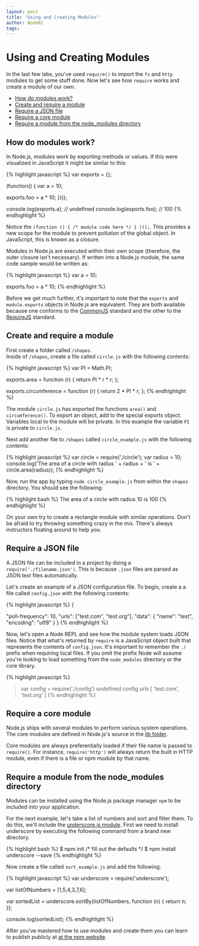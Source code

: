 ```yaml
---
layout: post
title: "Using and Creating Modules"
author: NodeKC
tags:
---
```


# Using and Creating Modules

In the last few labs, you've used `require()` to import the `fs` and `http` modules to get some stuff done. Now let's see how `require` works and create a module of our own.

* [How do modules work?](#how_do_modules_work)
* [Create and require a module](#create_and_require_a_module)
* [Require a JSON file](#require_a_json_file)
* [Require a core module](#require_a_core_module)
* [Require a module from the node_modules directory](#require_a_module_from_the_node_modules_directory)


## How do modules work?

In Node.js, modules work by exporting methods or values.  If this were visualized in JavaScript it might be similar to this:

{% highlight javascript %}
var exports = {};

(function() {
  var a = 10;

  exports.foo = a * 10;
})();

console.log(exports.a);   // undefined
console.log(exports.foo); // 100
{% endhighlight %}

Notice the `(function () { /* module code here */ } )();`. This provides a new scope for the module to prevent pollution of the global object. In JavaScript, this is known as a closure.

Modules in Node.js are executed within their own scope (therefore, the outer closure isn't necessary). If written into a Node.js module, the same code sample would be written as:

{% highlight javascript %}
var a = 10;

exports.foo = a * 10;
{% endhighlight %}

Before we get much further, it's important to note that the `exports` and `module.exports` objects in Node.js are equivalent. They are both available because one conforms to the [CommonJS](http://www.commonjs.org/) standard and the other to the [RequireJS](http://requirejs.org) standard.

## Create and require a module

First create a folder called `/shapes`.  
Inside of `/shapes`, create a file called `circle.js` with the following contents:

{% highlight javascript %}
var PI = Math.PI;

exports.area = function (r) {
  return PI * r * r;
};

exports.circumference = function (r) {
  return 2 * PI * r;
};
{% endhighlight %}

The module `circle.js` has exported the functions `area()` and `circumference()`. To export an object, add to the special exports object.  Variables local to the module will be private. In this example the variable `PI` is private to `circle.js`.

Next add another file to `/shapes` called `circle_example.js` with the following contents:

{% highlight javascript %}
var circle = require('./circle');
var radius = 10;
console.log('The area of a circle with radius ' + radius + ' is ' + circle.area(radius));
{% endhighlight %}

Now, run the app by typing `node circle_example.js` from within the `shapes` directory. You should see the following:

{% highlight bash %}
The area of a circle with radius 10 is 100
{% endhighlight %}

On your own try to create a rectangle module with similar operations. Don't be afraid to try throwing something crazy in the mix. There's always instructors floating around to help you.

## Require a JSON file

A JSON file can be included in a project by doing a `require('./filename.json')`.  This is because `.json` files are parsed as JSON text files automatically.

Let's create an example of a JSON configuration file. To begin, create a a file called `config.json` with the following contents:

{% highlight javascript %}
{

  "poll-frequency": 10,
  "urls": ["test.com", "test.org"],
  "data": { "name": "test", "encoding": "utf8" }
}
{% endhighlight %}

Now, let's open a Node REPL and see how the module system loads JSON files. Notice that what's returned by `require` is a JavaScript object built that represents the contents of `config.json`. It's important to remember the `./` prefix when requiring local files. If you omit the prefix Node will assume you're looking to load something from the `node_modules` directory or the core library.

{% highlight javascript %}
> var config = require('./config')
undefined
> config.urls
[ 'test.com', 'test.org' ]
{% endhighlight %}

## Require a core module

Node.js ships with several modules to perform various system operations. The core modules are defined in Node.js's source in the [lib folder](https://github.com/joyent/node/tree/master/lib).

Core modules are always preferentially loaded if their file name is passed to `require()`. For instance, `require('http')` will always return the built in HTTP module, even if there is a file or npm module by that name.

## Require a module from the node_modules directory

Modules can be installed using the Node.js package manager `npm` to be included into your application.

For the next example, let's take a list of numbers and sort and filter them. To do this, we'll include the [underscore.js module](https://npmjs.org/package/underscore). First we need to install underscore by executing the following command from a brand new directory.

{% highlight bash %}
$ npm init /* fill out the defaults */
$ npm install underscore --save
{% endhighlight %}

Now create a file called `sort_example.js` and add the following:

{% highlight javascript %}
var underscore = require('underscore');

var listOfNumbers = [1,5,4,3,7,6];

var sortedList = underscore.sortBy(listOfNumbers, function (n) { return n; });

console.log(sortedList);
{% endhighlight %}

After you've mastered how to use modules and create them you can learn to publish publicly at [at the npm website](http://npmjs.org).